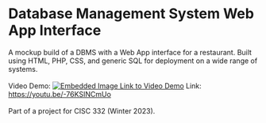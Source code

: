 # Database Management System Web App Interface
A mockup build of a DBMS with a Web App interface for a restaurant.
Built using HTML, PHP, CSS, and generic SQL for deployment on a wide range of systems.
<br></br>
Video Demo:
[![Embedded Image Link to Video Demo](http://img.youtube.com/vi/-76KSINCmUo/0.jpg)](http://www.youtube.com/watch?v=-76KSINCmUo "DBMS Web App Demo")
Link: https://youtu.be/-76KSINCmUo
<br></br>
Part of a project for CISC 332 (Winter 2023).
